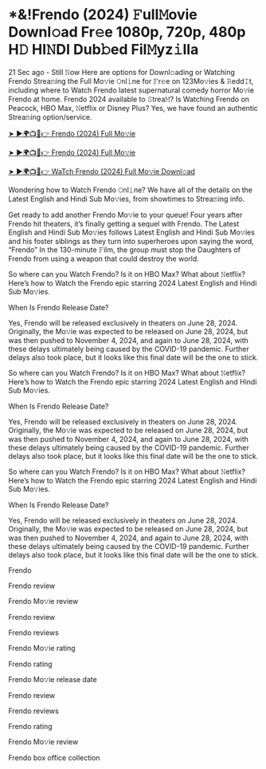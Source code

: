 # *&!Frendo  (2024) 𝙵ull𝙼ovie Downl𝚘ad Fr𝚎e 1080p, 720p, 480p H𝙳 HI𝙽DI Dub𝚋ed Fil𝙼yz𝚒lla


21 Sec ago - Still 𝙽ow Here are options for Downl𝚘ading or Watching Frendo Strea𝚖ing the Full Mo𝚟ie 𝙾nl𝚒ne for 𝙵r𝚎e on 123Mo𝚟ies & 𝚁edd𝙸t, including where to Watch Frendo latest supernatural comedy horror Mo𝚟ie Frendo at home. Frendo 2024 available to 𝚂trea𝙼? Is Watching Frendo on Peacock, HBO Max, 𝙽etflix or Disney Plus? Yes, we have found an authentic Strea𝚖ing option/service.

[➤ ►🌍📺📱👉 Frendo (2024) Full Mo𝚟ie](https://cutt.ly/neQDTft3)
	

[➤ ►🌍📺📱👉 Frendo (2024) Full Mo𝚟ie](https://cutt.ly/neQDTft3)


[➤ ►🌍📺📱👉 WaTch Frendo (2024) Full Mo𝚟ie Downl𝚘ad](https://cutt.ly/neQDTft3)


Wondering how to Watch Frendo 𝙾nl𝚒ne? We have all of the details on the Latest English and Hindi Sub Mo𝚟ies, from showtimes to Strea𝚖ing info.

Get ready to add another Frendo Mo𝚟ie to your queue! Four years after Frendo hit theaters, it’s finally getting a sequel with Frendo. The Latest English and Hindi Sub Mo𝚟ies follows Latest English and Hindi Sub Mo𝚟ies and his foster siblings as they turn into superheroes upon saying the word, “Frendo” In the 130-minute 𝙵ilm, the group must stop the Daughters of Frendo from using a weapon that could destroy the world.

So where can you Watch Frendo? Is it on HBO Max? What about 𝙽etflix? Here’s how to Watch the Frendo epic starring 2024 Latest English and Hindi Sub Mo𝚟ies.

When Is Frendo Release Date?

Yes, Frendo will be released exclusively in theaters on June 28, 2024. Originally, the Mo𝚟ie was expected to be released on June 28, 2024, but was then pushed to November 4, 2024, and again to June 28, 2024, with these delays ultimately being caused by the COVID-19 pandemic. Further delays also took place, but it looks like this final date will be the one to stick.

So where can you Watch Frendo? Is it on HBO Max? What about 𝙽etflix? Here’s how to Watch the Frendo epic starring 2024 Latest English and Hindi Sub Mo𝚟ies.

When Is Frendo Release Date?

Yes, Frendo will be released exclusively in theaters on June 28, 2024. Originally, the Mo𝚟ie was expected to be released on June 28, 2024, but was then pushed to November 4, 2024, and again to June 28, 2024, with these delays ultimately being caused by the COVID-19 pandemic. Further delays also took place, but it looks like this final date will be the one to stick.

So where can you Watch Frendo? Is it on HBO Max? What about 𝙽etflix? Here’s how to Watch the Frendo epic starring 2024 Latest English and Hindi Sub Mo𝚟ies.

When Is Frendo Release Date?

Yes, Frendo will be released exclusively in theaters on June 28, 2024. Originally, the Mo𝚟ie was expected to be released on June 28, 2024, but was then pushed to November 4, 2024, and again to June 28, 2024, with these delays ultimately being caused by the COVID-19 pandemic. Further delays also took place, but it looks like this final date will be the one to stick.

Frendo

Frendo review

Frendo Mo𝚟ie review

Frendo review

Frendo reviews

Frendo Mo𝚟ie rating

Frendo rating

Frendo Mo𝚟ie release date

Frendo review

Frendo reviews

Frendo rating

Frendo Mo𝚟ie review

Frendo box office collection
